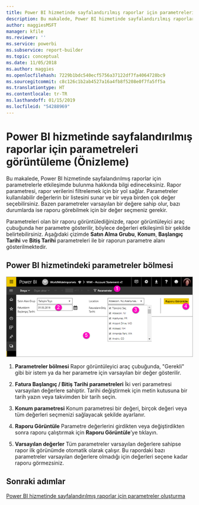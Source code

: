```yaml
---
title: Power BI hizmetinde sayfalandırılmış raporlar için parametreleri görüntüleme (Önizleme)
description: Bu makalede, Power BI hizmetinde sayfalandırılmış raporlar için parametrelerle etkileşimde bulunma hakkında bilgi edineceksiniz.
author: maggiesMSFT
manager: kfile
ms.reviewer: ''
ms.service: powerbi
ms.subservice: report-builder
ms.topic: conceptual
ms.date: 11/05/2018
ms.author: maggies
ms.openlocfilehash: 7229b1bdc540ecf5756a37122df7fa4064728bc9
ms.sourcegitcommit: c8c126c1b2ab4527a16a4fb8f5208e0f7fa5ff5a
ms.translationtype: HT
ms.contentlocale: tr-TR
ms.lasthandoff: 01/15/2019
ms.locfileid: "54288969"
---
```

# <a name="view-parameters-for-paginated-reports-in-the-power-bi-service-preview"></a>Power BI hizmetinde sayfalandırılmış raporlar için parametreleri görüntüleme (Önizleme)

Bu makalede, Power BI hizmetinde sayfalandırılmış raporlar için parametrelerle etkileşimde bulunma hakkında bilgi edineceksiniz.  Rapor parametresi, rapor verilerini filtrelemek için bir yol sağlar. Parametreler kullanılabilir değerlerin bir listesini sunar ve bir veya birden çok değer seçebilirsiniz. Bazen parametreler varsayılan bir değere sahip olur, bazı durumlarda ise raporu görebilmek için bir değer seçmeniz gerekir.  

Parametreleri olan bir raporu görüntülediğinizde, rapor görüntüleyici araç çubuğunda her parametre gösterilir, böylece değerleri etkileşimli bir şekilde belirtebilirsiniz. Aşağıdaki çizimde **Satın Alma Grubu**, **Konum**, **Başlangıç Tarihi** ve **Bitiş Tarihi** parametreleri ile bir raporun parametre alanı gösterilmektedir.  

## <a name="parameters-pane-in-the-power-bi-service"></a>Power BI hizmetindeki parametreler bölmesi

![Parametreleri olan sayfalandırılmış rapor görüntüleme](media/paginated-reports-view-parameters/power-bi-paginated-view-parameters.png)
  
1.  **Parametreler bölmesi** Rapor görüntüleyici araç çubuğunda, "Gerekli" gibi bir istem ya da her parametre için varsayılan bir değer gösterilir.    
  
2.  **Fatura Başlangıç / Bitiş Tarihi parametreleri** İki veri parametresi varsayılan değerlere sahiptir. Tarihi değiştirmek için metin kutusuna bir tarih yazın veya takvimden bir tarih seçin.  
  
3.  **Konum parametresi** Konum parametresi bir değeri, birçok değeri veya tüm değerleri seçmenizi sağlayacak şekilde ayarlanır. 
  
4.  **Raporu Görüntüle** Parametre değerlerini girdikten veya değiştirdikten sonra raporu çalıştırmak için **Raporu Görüntüle**’ye tıklayın. 

5. **Varsayılan değerler** Tüm parametreler varsayılan değerlere sahipse rapor ilk görünümde otomatik olarak çalışır. Bu rapordaki bazı parametreler varsayılan değerlere olmadığı için değerleri seçene kadar raporu görmezsiniz.  

## <a name="next-steps"></a>Sonraki adımlar

[Power BI hizmetinde sayfalandırılmış raporlar için parametreler oluşturma](paginated-reports-parameters.md)
